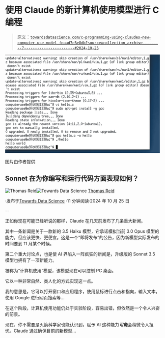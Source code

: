 # 使用 Claude 的新计算机使用模型进行 C 编程

> 原文：[`towardsdatascience.com/c-programming-using-claudes-new-computer-use-model-feaad7e3e8db?source=collection_archive---------7-----------------------#2024-10-25`](https://towardsdatascience.com/c-programming-using-claudes-new-computer-use-model-feaad7e3e8db?source=collection_archive---------7-----------------------#2024-10-25)

![](img/a407b59d552a27a10a025d688a52e692.png)

图片由作者提供

## Sonnet 在为你编写和运行代码方面表现如何？

[](https://medium.com/@thomas_reid?source=post_page---byline--feaad7e3e8db--------------------------------)![Thomas Reid](https://medium.com/@thomas_reid?source=post_page---byline--feaad7e3e8db--------------------------------)[](https://towardsdatascience.com/?source=post_page---byline--feaad7e3e8db--------------------------------)![Towards Data Science](https://towardsdatascience.com/?source=post_page---byline--feaad7e3e8db--------------------------------) [Thomas Reid](https://medium.com/@thomas_reid?source=post_page---byline--feaad7e3e8db--------------------------------)

·发布于[Towards Data Science](https://towardsdatascience.com/?source=post_page---byline--feaad7e3e8db--------------------------------) ·11 分钟阅读·2024 年 10 月 25 日

--

正如你现在可能已经听说的那样，Claude 在几天前发布了几条重大新闻。

其中一条新闻是关于一款新的 3.5 Haiku 模型，它承诺模拟当前 3.0 Opus 模型的能力，但应该更快、更便宜。这是一个“即将发布”的公告，因为新模型实际发布的时间要到 11 月某个时候。

第二个重大讨论点，也是使 AI 界陷入一阵疯狂的新闻是，升级版的 Sonnet 3.5 模型也拥有了一项新能力。

被称为“计算机使用”模型，该模型现在可以控制 PC 桌面。

它以一种非常自然、类人化的方式实现这一点。

我的意思是，它可以打开窗口和应用程序，使用鼠标进行点击和指向，输入文本，使用 Google 进行网页搜索等…

在这个阶段，计算机使用功能仍处于实验阶段，容易出错，但依然是一个令人兴奋的前景。

现在，你不需要是火箭科学家也能认识到，赋予 AI 这种能力***可能***会稍微令人担忧。Claude 通过确保目前的新模型…
